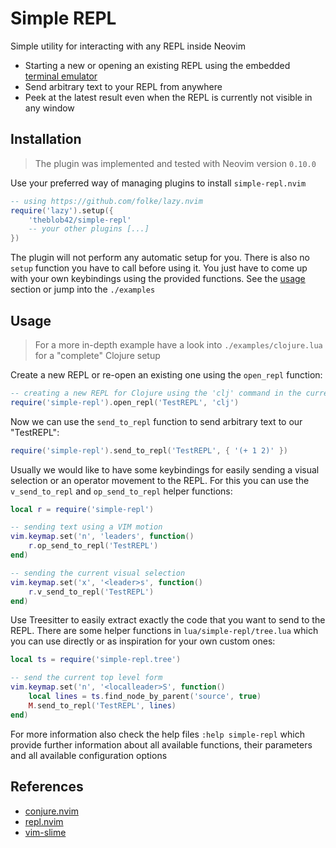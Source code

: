 # Simple REPL

Simple utility for interacting with any REPL inside Neovim

- Starting a new or opening an existing REPL using the embedded [terminal emulator](http://neovim.io/doc/user/nvim_terminal_emulator.html)
- Send arbitrary text to your REPL from anywhere
- Peek at the latest result even when the REPL is currently not visible in any window

## Installation

> The plugin was implemented and tested with Neovim version `0.10.0`

Use your preferred way of managing plugins to install `simple-repl.nvim`

```lua
-- using https://github.com/folke/lazy.nvim
require('lazy').setup({
    'theblob42/simple-repl'
    -- your other plugins [...]
})
```

The plugin will not perform any automatic setup for you. There is also no `setup` function you have to call before using it. You just have to come up with your own keybindings using the provided functions. See the [usage](#usage) section or jump into the `./examples`

## Usage

> For a more in-depth example have a look into `./examples/clojure.lua` for a "complete" Clojure setup

Create a new REPL or re-open an existing one using the `open_repl` function:

```lua
-- creating a new REPL for Clojure using the 'clj' command in the current working directory
require('simple-repl').open_repl('TestREPL', 'clj')
```

Now we can use the `send_to_repl` function to send arbitrary text to our "TestREPL":

```lua
require('simple-repl').send_to_repl('TestREPL', { '(+ 1 2)' })
```

Usually we would like to have some keybindings for easily sending a visual selection or an operator movement to the REPL. For this you can use the `v_send_to_repl` and `op_send_to_repl` helper functions:

```lua
local r = require('simple-repl')

-- sending text using a VIM motion
vim.keymap.set('n', 'leaders', function()
    r.op_send_to_repl('TestREPL')
end)

-- sending the current visual selection
vim.keymap.set('x', '<leader>s', function()
    r.v_send_to_repl('TestREPL')
end)
```

Use Treesitter to easily extract exactly the code that you want to send to the REPL. There are some helper functions in `lua/simple-repl/tree.lua` which you can use directly or as inspiration for your own custom ones:

```lua
local ts = require('simple-repl.tree')

-- send the current top level form
vim.keymap.set('n', '<localleader>S', function()
    local lines = ts.find_node_by_parent('source', true)
    M.send_to_repl('TestREPL', lines)
end)
```

For more information also check the help files `:help simple-repl` which provide further information about all available functions, their parameters and all available configuration options

## References

- [conjure.nvim](https://github.com/Olical/conjure)
- [repl.nvim](https://github.com/HiPhish/repl.nvim)
- [vim-slime](https://github.com/jpalardy/vim-slime)

